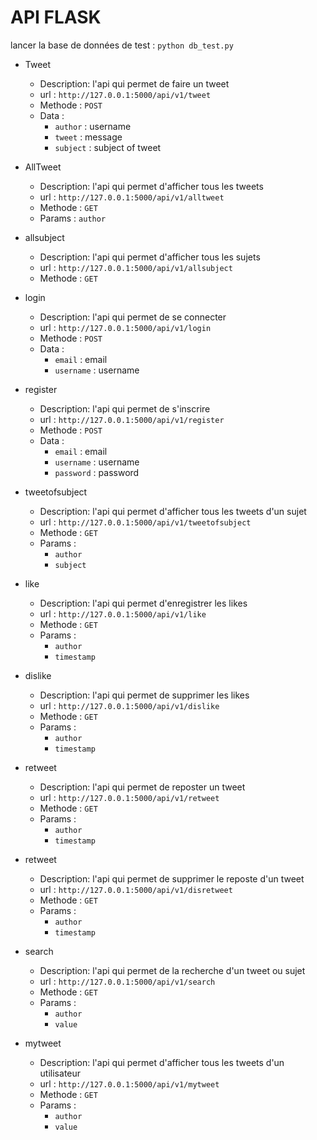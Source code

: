 # API FLASK

lancer la base de données de test : `python db_test.py`

- Tweet 
   - Description: l'api qui permet de faire un tweet
   - url : `http://127.0.0.1:5000/api/v1/tweet`
   - Methode : `POST`
   - Data : 
      - `author` : username
      - `tweet` : message
      - `subject` : subject of tweet

- AllTweet
   - Description: l'api qui permet d'afficher tous les tweets
   - url : `http://127.0.0.1:5000/api/v1/alltweet`
   - Methode : `GET`
   - Params : `author`

- allsubject
   - Description: l'api qui permet d'afficher tous les sujets
   - url : `http://127.0.0.1:5000/api/v1/allsubject`
   - Methode : `GET`

- login
   - Description: l'api qui permet de se connecter
   - url : `http://127.0.0.1:5000/api/v1/login`
   - Methode : `POST`
   - Data : 
      - `email` : email
      - `username` : username

- register
   - Description: l'api qui permet de s'inscrire
   - url : `http://127.0.0.1:5000/api/v1/register`
   - Methode : `POST`
   - Data : 
      - `email` : email
      - `username` : username
      - `password` : password

- tweetofsubject
   - Description: l'api qui permet d'afficher tous les tweets d'un sujet
   - url : `http://127.0.0.1:5000/api/v1/tweetofsubject`
   - Methode : `GET`
   - Params : 
      - `author`
      - `subject`

- like
   - Description: l'api qui permet d'enregistrer les likes
   - url : `http://127.0.0.1:5000/api/v1/like`
   - Methode : `GET`
   - Params : 
      - `author`
      - `timestamp`

- dislike
   - Description: l'api qui permet de supprimer les likes
   - url : `http://127.0.0.1:5000/api/v1/dislike`
   - Methode : `GET`
   - Params : 
      - `author`
      - `timestamp`

- retweet
   - Description: l'api qui permet de reposter un tweet
   - url : `http://127.0.0.1:5000/api/v1/retweet`
   - Methode : `GET`
   - Params : 
      - `author`
      - `timestamp`

- retweet
   - Description: l'api qui permet de supprimer le reposte d'un tweet
   - url : `http://127.0.0.1:5000/api/v1/disretweet`
   - Methode : `GET`
   - Params : 
      - `author`
      - `timestamp`

- search
   - Description: l'api qui permet de la recherche d'un tweet ou sujet
   - url : `http://127.0.0.1:5000/api/v1/search`
   - Methode : `GET`
   - Params : 
      - `author`
      - `value`

- mytweet
   - Description: l'api qui permet d'afficher tous les tweets d'un utilisateur
   - url : `http://127.0.0.1:5000/api/v1/mytweet`
   - Methode : `GET`
   - Params : 
      - `author`
      - `value`


